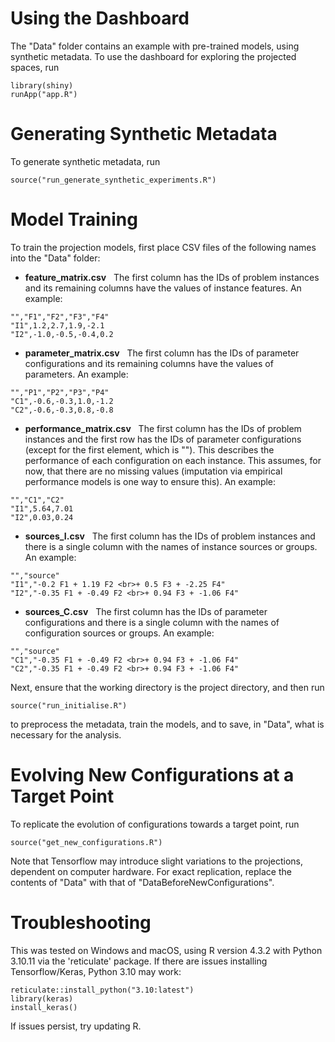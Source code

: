 # Using the Dashboard
The "Data" folder contains an example with pre-trained models, using synthetic metadata. To use the dashboard for exploring the projected spaces, run
```
library(shiny)
runApp("app.R")
```
# Generating Synthetic Metadata
To generate synthetic metadata, run
```
source("run_generate_synthetic_experiments.R")
```
# Model Training
To train the projection models, first place CSV files of the following names into the "Data" folder:
- **feature_matrix.csv** $~$ The first column has the IDs of problem instances and its remaining columns have the values of instance features. An example:
```
"","F1","F2","F3","F4"
"I1",1.2,2.7,1.9,-2.1
"I2",-1.0,-0.5,-0.4,0.2
```
- **parameter_matrix.csv** $~$ The first column has the IDs of parameter configurations and its remaining columns have the values of parameters. An example:
```
"","P1","P2","P3","P4"
"C1",-0.6,-0.3,1.0,-1.2
"C2",-0.6,-0.3,0.8,-0.8
```
- **performance_matrix.csv** $~$ The first column has the IDs of problem instances and the first row has the IDs of parameter configurations (except for the first element, which is ""). This describes the performance of each configuration on each instance. This assumes, for now, that there are no missing values (imputation via empirical performance models is one way to ensure this). An example:
```
"","C1","C2"
"I1",5.64,7.01
"I2",0.03,0.24
```
- **sources_I.csv** $~$ The first column has the IDs of problem instances and there is a single column with the names of instance sources or groups. An example:
```
"","source"
"I1","-0.2 F1 + 1.19 F2 <br>+ 0.5 F3 + -2.25 F4"
"I2","-0.35 F1 + -0.49 F2 <br>+ 0.94 F3 + -1.06 F4"
```
- **sources_C.csv** $~$ The first column has the IDs of parameter configurations and there is a single column with the names of configuration sources or groups. An example:
```
"","source"
"C1","-0.35 F1 + -0.49 F2 <br>+ 0.94 F3 + -1.06 F4"
"C2","-0.35 F1 + -0.49 F2 <br>+ 0.94 F3 + -1.06 F4"
```
Next, ensure that the working directory is the project directory, and then run
```
source("run_initialise.R")
```
to preprocess the metadata, train the models, and to save, in "Data", what is necessary for the analysis.
# Evolving New Configurations at a Target Point
To replicate the evolution of configurations towards a target point, run
```
source("get_new_configurations.R")
```
Note that Tensorflow may introduce slight variations to the projections, dependent on computer hardware. For exact replication, replace the contents of "Data" with that of "DataBeforeNewConfigurations".
# Troubleshooting
This was tested on Windows and macOS, using R version 4.3.2 with Python 3.10.11 via the 'reticulate' package. If there are issues installing Tensorflow/Keras, Python 3.10 may work:
```
reticulate::install_python("3.10:latest")
library(keras)
install_keras()
```
If issues persist, try updating R.

